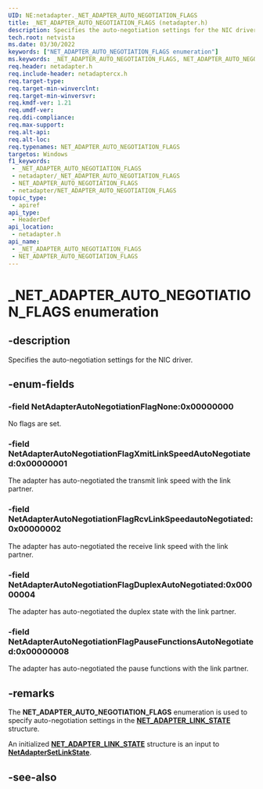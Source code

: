 ```yaml
---
UID: NE:netadapter._NET_ADAPTER_AUTO_NEGOTIATION_FLAGS
title: _NET_ADAPTER_AUTO_NEGOTIATION_FLAGS (netadapter.h)
description: Specifies the auto-negotiation settings for the NIC driver.
tech.root: netvista
ms.date: 03/30/2022
keywords: ["NET_ADAPTER_AUTO_NEGOTIATION_FLAGS enumeration"]
ms.keywords: _NET_ADAPTER_AUTO_NEGOTIATION_FLAGS, NET_ADAPTER_AUTO_NEGOTIATION_FLAGS,
req.header: netadapter.h
req.include-header: netadaptercx.h
req.target-type: 
req.target-min-winverclnt: 
req.target-min-winversvr: 
req.kmdf-ver: 1.21
req.umdf-ver: 
req.ddi-compliance: 
req.max-support: 
req.alt-api: 
req.alt-loc: 
req.typenames: NET_ADAPTER_AUTO_NEGOTIATION_FLAGS
targetos: Windows
f1_keywords:
 - _NET_ADAPTER_AUTO_NEGOTIATION_FLAGS
 - netadapter/_NET_ADAPTER_AUTO_NEGOTIATION_FLAGS
 - NET_ADAPTER_AUTO_NEGOTIATION_FLAGS
 - netadapter/NET_ADAPTER_AUTO_NEGOTIATION_FLAGS
topic_type:
 - apiref
api_type:
 - HeaderDef
api_location:
 - netadapter.h
api_name:
 - _NET_ADAPTER_AUTO_NEGOTIATION_FLAGS
 - NET_ADAPTER_AUTO_NEGOTIATION_FLAGS
---
```


# _NET_ADAPTER_AUTO_NEGOTIATION_FLAGS enumeration


## -description

Specifies the auto-negotiation settings for the NIC driver.

## -enum-fields

### -field NetAdapterAutoNegotiationFlagNone:0x00000000

No flags are set.

### -field NetAdapterAutoNegotiationFlagXmitLinkSpeedAutoNegotiated:0x00000001

The adapter has auto-negotiated the transmit link speed with the link partner.

### -field NetAdapterAutoNegotiationFlagRcvLinkSpeedautoNegotiated:0x00000002

The adapter has auto-negotiated the receive link speed with the link partner.

### -field NetAdapterAutoNegotiationFlagDuplexAutoNegotiated:0x00000004 

The adapter has auto-negotiated the duplex state with the link partner.

### -field NetAdapterAutoNegotiationFlagPauseFunctionsAutoNegotiated:0x00000008 

The adapter has auto-negotiated the pause functions with the link partner.

## -remarks

The **NET_ADAPTER_AUTO_NEGOTIATION_FLAGS** enumeration is used to specify auto-negotiation settings in the [**NET_ADAPTER_LINK_STATE**](ns-netadapter-_net_adapter_link_state.md) structure.

An initialized [**NET_ADAPTER_LINK_STATE**](ns-netadapter-_net_adapter_link_state.md) structure is an input to [**NetAdapterSetLinkState**](nf-netadapter-netadaptersetlinkstate.md).

## -see-also

